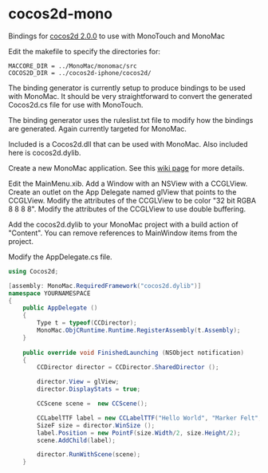 cocos2d-mono
============

Bindings for [cocos2d 2.0.0](http://www.cocos2d-iphone.org/) to use with MonoTouch and MonoMac

Edit the makefile to specify the directories for:
```charp
MACCORE_DIR = ../MonoMac/monomac/src
COCOS2D_DIR = ../cocos2d-iphone/cocos2d/
```

The binding generator is currently setup to produce bindings to be used with MonoMac.  It should be
very straightforward to convert the generated Cocos2d.cs file for use with MonoTouch.

The binding generator uses the ruleslist.txt file to modify how the bindings are generated.  Again currently 
targeted for MonoMac.


Included is a Cocos2d.dll that can be used with MonoMac.  Also included here is cocos2d.dylib.

Create a new MonoMac application.  See this [wiki page](https://github.com/trustme/cocos2d-mono/wiki/Setting-up-the-MainMenu.xib) for more details.

Edit the MainMenu.xib.  Add a Window with an NSView with a CCGLView.
Create an outlet on the App Delegate named glView that points to the CCGLView.
Modify the attributes of the CCGLView to be color "32 bit RGBA 8 8 8 8".
Modify the attributes of the CCGLView to use double buffering.

Add the cocos2d.dylib to your MonoMac project with a build action of "Content".
You can remove references to MainWindow items from the project.

Modify the AppDelegate.cs file.  

```csharp
using Cocos2d;

[assembly: MonoMac.RequiredFramework("cocos2d.dylib")]
namespace YOURNAMESPACE
{
	public AppDelegate ()
	{
		Type t = typeof(CCDirector);
		MonoMac.ObjCRuntime.Runtime.RegisterAssembly(t.Assembly); 
	}
	
	public override void FinishedLaunching (NSObject notification)
	{
		CCDirector director = CCDirector.SharedDirector ();

		director.View = glView;
		director.DisplayStats = true;

		CCScene scene =  new CCScene();

		CCLabelTTF label = new CCLabelTTF("Hello World", "Marker Felt", 64);
		SizeF size = director.WinSize ();
		label.Position = new PointF(size.Width/2, size.Height/2);
		scene.AddChild(label);

		director.RunWithScene(scene);
	}
